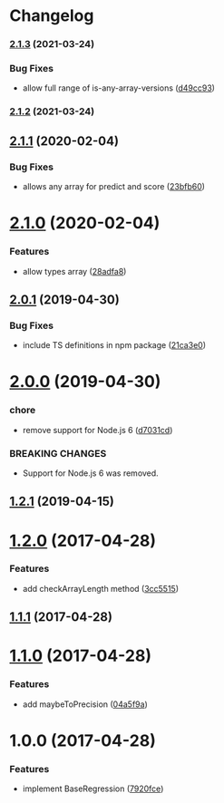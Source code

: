 # Changelog

### [2.1.3](https://www.github.com/mljs/regression-base/compare/v2.1.2...v2.1.3) (2021-03-24)


### Bug Fixes

* allow full range of is-any-array-versions ([d49cc93](https://www.github.com/mljs/regression-base/commit/d49cc93157037928bf1c2eb1949f7726f478d04f))

### [2.1.2](https://github.com/mljs/regression-base/compare/v2.1.1...v2.1.2) (2021-03-24)

## [2.1.1](https://github.com/mljs/regression-base/compare/v2.1.0...v2.1.1) (2020-02-04)


### Bug Fixes

* allows any array for predict and score ([23bfb60](https://github.com/mljs/regression-base/commit/23bfb607923985ade77aad33f76f09dc9e43e874))



# [2.1.0](https://github.com/mljs/regression-base/compare/v2.0.1...v2.1.0) (2020-02-04)


### Features

* allow types array ([28adfa8](https://github.com/mljs/regression-base/commit/28adfa86c8c7feb491565e060ee16705991e98cf))



## [2.0.1](https://github.com/mljs/regression-base/compare/v2.0.0...v2.0.1) (2019-04-30)


### Bug Fixes

* include TS definitions in npm package ([21ca3e0](https://github.com/mljs/regression-base/commit/21ca3e0))



# [2.0.0](https://github.com/mljs/regression-base/compare/v1.2.1...v2.0.0) (2019-04-30)


### chore

* remove support for Node.js 6 ([d7031cd](https://github.com/mljs/regression-base/commit/d7031cd))


### BREAKING CHANGES

* Support for Node.js 6 was removed.



## [1.2.1](https://github.com/mljs/regression-base/compare/v1.2.0...v1.2.1) (2019-04-15)



<a name="1.2.0"></a>
# [1.2.0](https://github.com/mljs/regression-base/compare/v1.1.1...v1.2.0) (2017-04-28)


### Features

* add checkArrayLength method ([3cc5515](https://github.com/mljs/regression-base/commit/3cc5515))



<a name="1.1.1"></a>
## [1.1.1](https://github.com/mljs/regression-base/compare/v1.1.0...v1.1.1) (2017-04-28)



<a name="1.1.0"></a>
# [1.1.0](https://github.com/mljs/regression-base/compare/v1.0.0...v1.1.0) (2017-04-28)


### Features

* add maybeToPrecision ([04a5f9a](https://github.com/mljs/regression-base/commit/04a5f9a))



<a name="1.0.0"></a>
# 1.0.0 (2017-04-28)


### Features

* implement BaseRegression ([7920fce](https://github.com/mljs/regression-base/commit/7920fce))
